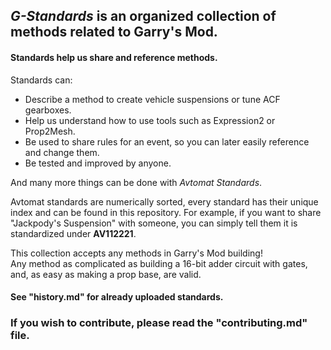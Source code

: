 ## *G-Standards* is an organized collection of methods related to Garry's Mod.
#### Standards help us share and reference methods.<br>
Standards can:<br>
- Describe a method to create vehicle suspensions or tune ACF gearboxes.
- Help us understand how to use tools such as Expression2 or Prop2Mesh.
- Be used to share rules for an event, so you can later easily reference and change them.
- Be tested and improved by anyone.

And many more things can be done with *Avtomat Standards*.

Avtomat standards are numerically sorted, every standard has their unique index and can be found in this repository.
For example, if you want to share "Jackpody's Suspension" with someone, you can simply tell them it is standardized under <b>AV112221</b>.

This collection accepts any methods in Garry's Mod building!<br>
Any method as complicated as building a 16-bit adder circuit with gates, and, as easy as making a prop base, are valid.<br>

#### See "history.md" for already uploaded standards.

### If you wish to contribute, please read the "contributing.md" file.

